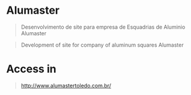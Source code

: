 # Alumaster

> Desenvolvimento de site para empresa de Esquadrias de Aluminio Alumaster

> Development of site for company of aluminum squares Alumaster

# Access in
> http://www.alumastertoledo.com.br/
